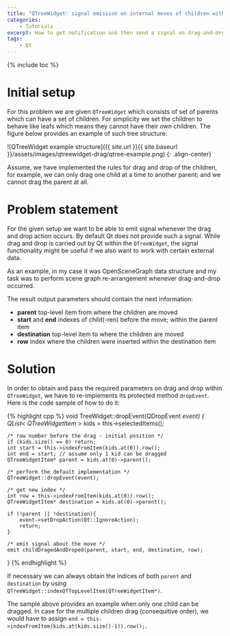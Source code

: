 ```yaml
---
title: "QTreeWidget: signal emission on internal moves of children within a set of parents"
categories: 
    - Tutorials
excerpt: How to get notification and then send a signal on drag-and-drop event of QTreeWidget.
tags: 
    - Qt 
---
```


{% include toc %}

# Initial setup

For this problem we are given `QTreeWidget` which consists of set of parents which can have a set of children. For simplicity we set the children to behave like leafs which means they cannot have their own children. The figure below provides an example of such tree structure:

![QTreeWidget example structure]({{ site.url }}{{ site.baseurl }}/assets/images/qtreewidget-drag/qtree-example.png)
{: .align-center}

Assume, we have implemented the rules for drag and drop of the children, for example, we can only drag one child at a time to another parent; and we cannot drag the parent at all.

# Problem statement

For the given setup we want to be able to emit signal whenever the drag and drop action occurs. By default Qt does not provide such a signal. While drag and drop is carried out by Qt within the `QTreeWidget`, the signal functionality might be useful if we also want to work with certain external data.

As an example, in my case it was OpenSceneGraph data structure and my task was to perform scene graph re-arrangement whenever drag-and-drop occurred. 

The result output parameters should contain the next information:

* **parent** top-level item from where the children are moved
* **start** and **end** indexes of child(-ren) before the move; within the parent item
* **destination** top-level item to where the children are moved
* **row** index where the children were inserted within the destination item

# Solution

In order to obtain and pass the required parameters on drag and drop within `QTreeWidget`, we have to re-implements its protected method `dropEvent`. Here is the code sample of how to do it:

{% highlight cpp %}
void TreeWidget::dropEvent(QDropEvent *event)
{
    QList< QTreeWidgetItem* > kids = this->selectedItems();

    /* row number before the drag - initial position */
    if (kids.size() == 0) return;
    int start = this->indexFromItem(kids.at(0)).row();
    int end = start; // assume only 1 kid can be dragged
    QTreeWidgetItem* parent = kids.at(0)->parent();

    /* perform the default implementation */
    QTreeWidget::dropEvent(event);

    /* get new index */
    int row = this->indexFromItem(kids.at(0)).row();
    QTreeWidgetItem* destination = kids.at(0)->parent();

    if (!parent || !destination){
        event->setDropAction(Qt::IgnoreAction);
        return;
    }

    /* emit signal about the move */
    emit childDragedAndDroped(parent, start, end, destination, row);
}
{% endhighlight %}

If necessary we can always obtain the indices of both `parent` and `destination` by using `QTreeWidget::indexOfTopLevelItem(QTreeWidgetItem*)`. 

The sample above provides an example when only one child can be dragged. In case for the multiple children drag (consequitive order), we would have to assign `end = this->indexFromItem(kids.at(kids.size()-1)).row();`.
